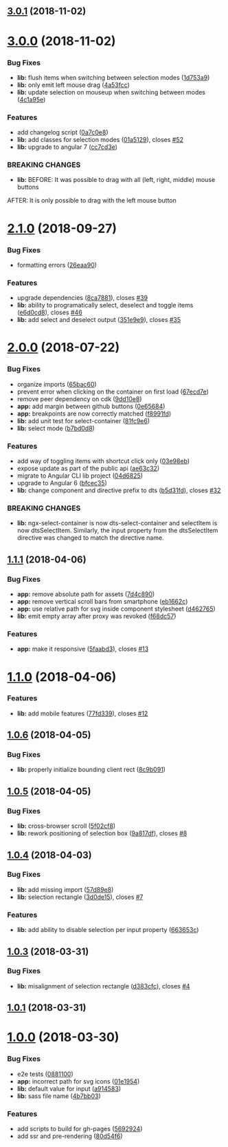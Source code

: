 <a name="3.0.1"></a>
## [3.0.1](https://github.com/d3lm/ngx-drag-to-select/compare/v3.0.0...v3.0.1) (2018-11-02)



<a name="3.0.0"></a>
# [3.0.0](https://github.com/d3lm/ngx-drag-to-select/compare/v2.1.0...v3.0.0) (2018-11-02)


### Bug Fixes

* **lib:** flush items when switching between selection modes ([1d753a9](https://github.com/d3lm/ngx-drag-to-select/commit/1d753a9))
* **lib:** only emit left mouse drag ([4a53fcc](https://github.com/d3lm/ngx-drag-to-select/commit/4a53fcc))
* **lib:** update selection on mouseup when switching between modes ([4c1a95e](https://github.com/d3lm/ngx-drag-to-select/commit/4c1a95e))


### Features

* add changelog script ([0a7c0e8](https://github.com/d3lm/ngx-drag-to-select/commit/0a7c0e8))
* **lib:** add classes for selection modes ([01a5129](https://github.com/d3lm/ngx-drag-to-select/commit/01a5129)), closes [#52](https://github.com/d3lm/ngx-drag-to-select/issues/52)
* **lib:** upgrade to angular 7 ([cc7cd3e](https://github.com/d3lm/ngx-drag-to-select/commit/cc7cd3e))


### BREAKING CHANGES

* **lib:** BEFORE:
It was possible to drag with all (left, right, middle) mouse buttons

AFTER:
It is only possible to drag with the left mouse button



<a name="2.1.0"></a>
# [2.1.0](https://github.com/d3lm/ngx-drag-to-select/compare/v2.0.0...v2.1.0) (2018-09-27)


### Bug Fixes

* formatting errors ([26eaa90](https://github.com/d3lm/ngx-drag-to-select/commit/26eaa90))


### Features

* upgrade dependencies ([8ca7881](https://github.com/d3lm/ngx-drag-to-select/commit/8ca7881)), closes [#39](https://github.com/d3lm/ngx-drag-to-select/issues/39)
* **lib:** ability to programatically select, deselect and toggle items ([e6d0cd8](https://github.com/d3lm/ngx-drag-to-select/commit/e6d0cd8)), closes [#46](https://github.com/d3lm/ngx-drag-to-select/issues/46)
* **lib:** add select and deselect output ([351e9e9](https://github.com/d3lm/ngx-drag-to-select/commit/351e9e9)), closes [#35](https://github.com/d3lm/ngx-drag-to-select/issues/35)



<a name="2.0.0"></a>
# [2.0.0](https://github.com/d3lm/ngx-drag-to-select/compare/v1.1.1...v2.0.0) (2018-07-22)


### Bug Fixes

* organize imports ([65bac60](https://github.com/d3lm/ngx-drag-to-select/commit/65bac60))
* prevent error when clicking on the container on first load ([67ecd7e](https://github.com/d3lm/ngx-drag-to-select/commit/67ecd7e))
* remove peer dependency on cdk ([9dd10e8](https://github.com/d3lm/ngx-drag-to-select/commit/9dd10e8))
* **app:** add margin between github buttons ([0e65684](https://github.com/d3lm/ngx-drag-to-select/commit/0e65684))
* **app:** breakpoints are now correctly matched ([f8991fd](https://github.com/d3lm/ngx-drag-to-select/commit/f8991fd))
* **lib:** add unit test for select-container ([81fc9e6](https://github.com/d3lm/ngx-drag-to-select/commit/81fc9e6))
* **lib:** select mode ([b7bd0d8](https://github.com/d3lm/ngx-drag-to-select/commit/b7bd0d8))


### Features

* add way of toggling items with shortcut click only ([03e98eb](https://github.com/d3lm/ngx-drag-to-select/commit/03e98eb))
* expose update as part of the public api ([ae63c32](https://github.com/d3lm/ngx-drag-to-select/commit/ae63c32))
* migrate to Angular CLI lib project ([04d6825](https://github.com/d3lm/ngx-drag-to-select/commit/04d6825))
* upgrade to Angular 6 ([bfcec35](https://github.com/d3lm/ngx-drag-to-select/commit/bfcec35))
* **lib:** change component and directive prefix to dts ([b5d31fd](https://github.com/d3lm/ngx-drag-to-select/commit/b5d31fd)), closes [#32](https://github.com/d3lm/ngx-drag-to-select/issues/32)


### BREAKING CHANGES

* **lib:** ngx-select-container is now dts-select-container and
selectItem is now dtsSelectItem. Similarly, the input property from the
dtsSelectItem directive was changed to match the directive name.



<a name="1.1.1"></a>
## [1.1.1](https://github.com/d3lm/ngx-drag-to-select/compare/v1.1.0...v1.1.1) (2018-04-06)


### Bug Fixes

* **app:** remove absolute path for assets ([7d4c890](https://github.com/d3lm/ngx-drag-to-select/commit/7d4c890))
* **app:** remove vertical scroll bars from smartphone ([eb1662c](https://github.com/d3lm/ngx-drag-to-select/commit/eb1662c))
* **app:** use relative path for svg inside component stylesheet ([d462765](https://github.com/d3lm/ngx-drag-to-select/commit/d462765))
* **lib:** emit empty array after proxy was revoked ([f68dc57](https://github.com/d3lm/ngx-drag-to-select/commit/f68dc57))


### Features

* **app:** make it responsive ([5faabd3](https://github.com/d3lm/ngx-drag-to-select/commit/5faabd3)), closes [#13](https://github.com/d3lm/ngx-drag-to-select/issues/13)



<a name="1.1.0"></a>
# [1.1.0](https://github.com/d3lm/ngx-drag-to-select/compare/v1.0.6...v1.1.0) (2018-04-06)


### Features

* **lib:** add mobile features ([77fd339](https://github.com/d3lm/ngx-drag-to-select/commit/77fd339)), closes [#12](https://github.com/d3lm/ngx-drag-to-select/issues/12)



<a name="1.0.6"></a>
## [1.0.6](https://github.com/d3lm/ngx-drag-to-select/compare/v1.0.5...v1.0.6) (2018-04-05)


### Bug Fixes

* **lib:** properly initialize bounding client rect ([8c9b091](https://github.com/d3lm/ngx-drag-to-select/commit/8c9b091))



<a name="1.0.5"></a>
## [1.0.5](https://github.com/d3lm/ngx-drag-to-select/compare/v1.0.4...v1.0.5) (2018-04-05)


### Bug Fixes

* **lib:** cross-browser scroll ([5f02cf8](https://github.com/d3lm/ngx-drag-to-select/commit/5f02cf8))
* **lib:** rework positioning of selection box ([9a817df](https://github.com/d3lm/ngx-drag-to-select/commit/9a817df)), closes [#8](https://github.com/d3lm/ngx-drag-to-select/issues/8)



<a name="1.0.4"></a>
## [1.0.4](https://github.com/d3lm/ngx-drag-to-select/compare/v1.0.3...v1.0.4) (2018-04-03)


### Bug Fixes

* **lib:** add missing import ([57d89e8](https://github.com/d3lm/ngx-drag-to-select/commit/57d89e8))
* **lib:** selection rectangle ([3d0de15](https://github.com/d3lm/ngx-drag-to-select/commit/3d0de15)), closes [#7](https://github.com/d3lm/ngx-drag-to-select/issues/7)


### Features

* **lib:** add ability to disable selection per input property ([663653c](https://github.com/d3lm/ngx-drag-to-select/commit/663653c))



<a name="1.0.3"></a>
## [1.0.3](https://github.com/d3lm/ngx-drag-to-select/compare/v1.0.1...v1.0.3) (2018-03-31)


### Bug Fixes

* **lib:** misalignment of selection rectangle ([d383cfc](https://github.com/d3lm/ngx-drag-to-select/commit/d383cfc)), closes [#4](https://github.com/d3lm/ngx-drag-to-select/issues/4)



<a name="1.0.1"></a>
## [1.0.1](https://github.com/d3lm/ngx-drag-to-select/compare/v1.0.0...v1.0.1) (2018-03-31)



<a name="1.0.0"></a>
# [1.0.0](https://github.com/d3lm/ngx-drag-to-select/compare/80d54f6...v1.0.0) (2018-03-30)


### Bug Fixes

* e2e tests ([0881100](https://github.com/d3lm/ngx-drag-to-select/commit/0881100))
* **app:** incorrect path for svg icons ([01e1954](https://github.com/d3lm/ngx-drag-to-select/commit/01e1954))
* **lib:** default value for input ([a914583](https://github.com/d3lm/ngx-drag-to-select/commit/a914583))
* **lib:** sass file name ([4b7bb03](https://github.com/d3lm/ngx-drag-to-select/commit/4b7bb03))


### Features

* add scripts to build for gh-pages ([5692924](https://github.com/d3lm/ngx-drag-to-select/commit/5692924))
* add ssr and pre-rendering ([80d54f6](https://github.com/d3lm/ngx-drag-to-select/commit/80d54f6))



